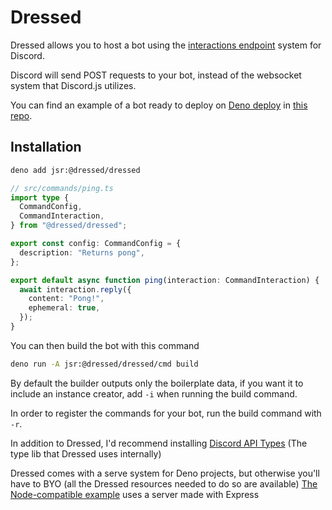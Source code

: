 # Dressed

Dressed allows you to host a bot using the
[interactions endpoint](https://discord.com/developers/docs/interactions/overview#configuring-an-interactions-endpoint-url)
system for Discord.

Discord will send POST requests to your bot, instead of the websocket system
that Discord.js utilizes.

You can find an example of a bot ready to deploy on
[Deno deploy](https://deno.com/deploy) in
[this repo](https://github.com/Inbestigator/dressed-example).

## Installation

```bash
deno add jsr:@dressed/dressed
```

```ts
// src/commands/ping.ts
import type {
  CommandConfig,
  CommandInteraction,
} from "@dressed/dressed";

export const config: CommandConfig = {
  description: "Returns pong",
};

export default async function ping(interaction: CommandInteraction) {
  await interaction.reply({
    content: "Pong!",
    ephemeral: true,
  });
}
```

You can then build the bot with this command

```bash
deno run -A jsr:@dressed/dressed/cmd build
```

By default the builder outputs only the boilerplate data, if you want it to
include an instance creator, add `-i` when running the build command.

In order to register the commands for your bot, run the build command with `-r`.

In addition to Dressed, I'd recommend installing
[Discord API Types](https://www.npmjs.com/package/discord-api-types) (The type
lib that Dressed uses internally)

Dressed comes with a serve system for Deno projects, but otherwise you'll
have to BYO (all the Dressed resources needed to do so are available)
[The Node-compatible example](https://github.com/Inbestigator/dressed-example/tree/node)
uses a server made with Express
